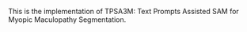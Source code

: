 This is the implementation of TPSA3M: Text Prompts Assisted SAM for Myopic Maculopathy Segmentation.
